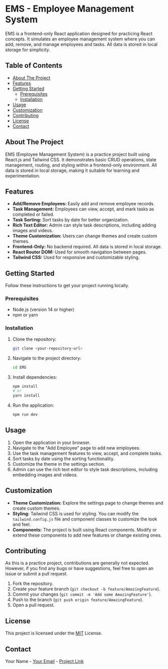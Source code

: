 # EMS - Employee Management System

EMS is a frontend-only React application designed for practicing React concepts. It simulates an employee management system where you can add, remove, and manage employees and tasks. All data is stored in local storage for simplicity.

## Table of Contents

-   [About The Project](#about-the-project)
-   [Features](#features)
-   [Getting Started](#getting-started)
    -   [Prerequisites](#prerequisites)
    -   [Installation](#installation)
-   [Usage](#usage)
-   [Customization](#customization)
-   [Contributing](#contributing)
-   [License](#license)
-   [Contact](#contact)

## About The Project

EMS (Employee Management System) is a practice project built using React.js and Tailwind CSS. It demonstrates basic CRUD operations, state management, routing, and styling within a frontend-only environment. All data is stored in local storage, making it suitable for learning and experimentation.

## Features

-   **Add/Remove Employees:** Easily add and remove employee records.
-   **Task Management:** Employees can view, accept, and mark tasks as completed or failed.
-   **Task Sorting:** Sort tasks by date for better organization.
-   **Rich Text Editor:** Admin can style task descriptions, including adding images and videos.
-   **Theme Customization:** Users can change themes and create custom themes.
-   **Frontend-Only:** No backend required. All data is stored in local storage.
-   **React Router DOM:** Used for smooth navigation between pages.
-   **Tailwind CSS:** Used for responsive and customizable styling.

## Getting Started

Follow these instructions to get your project running locally.

### Prerequisites

-   Node.js (version 14 or higher)
-   npm or yarn

### Installation

1.  Clone the repository:

    ```bash
    git clone <your-repository-url>
    ```

2.  Navigate to the project directory:

    ```bash
    cd EMS
    ```

3.  Install dependencies:

    ```bash
    npm install
    # or
    yarn install
    ```

4.  Run the application:

    ```bash
    npm run dev
    ```

## Usage

1.  Open the application in your browser.
2.  Navigate to the "Add Employee" page to add new employees.
3.  Use the task management features to view, accept, and complete tasks.
4.  Sort tasks by date using the sorting functionality.
5.  Customize the theme in the settings section.
6.  Admin can use the rich text editor to style task descriptions, including embedding images and videos.

## Customization

-   **Theme Customization:** Explore the settings page to change themes and create custom themes.
-   **Styling:** Tailwind CSS is used for styling. You can modify the `tailwind.config.js` file and component classes to customize the look and feel.
-   **Components:** The project is built using React components. Modify or extend these components to add new features or change existing ones.

## Contributing

As this is a practice project, contributions are generally not expected. However, if you find any bugs or have suggestions, feel free to open an issue or submit a pull request.

1.  Fork the repository.
2.  Create your feature branch (`git checkout -b feature/AmazingFeature`).
3.  Commit your changes (`git commit -m 'Add some AmazingFeature'`).
4.  Push to the branch (`git push origin feature/AmazingFeature`).
5.  Open a pull request.

## License

This project is licensed under the [MIT](LICENSE) License.

## Contact

Your Name - [Your Email](mailto:your.email@example.com) - [Project Link](https://your-project-url.com)
